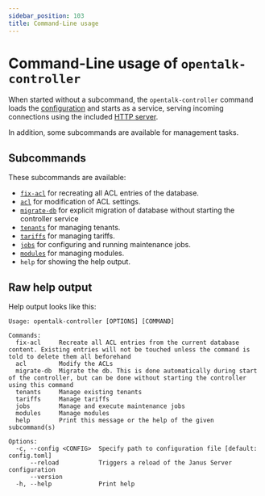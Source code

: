 ```yaml
---
sidebar_position: 103
title: Command-Line usage
---
```


# Command-Line usage of `opentalk-controller`

When started without a subcommand, the `opentalk-controller` command loads the
[configuration](../core/configuration.md) and starts as a service, serving incoming
connections using the included [HTTP server](../core/http_server.md).

In addition, some subcommands are available for management tasks.

## Subcommands

These subcommands are available:

- [`fix-acl`](../advanced/acl.md#opentalk-controller-fix-acl-subcommand) for recreating all ACL entries of the database.
- [`acl`](../advanced/acl.md#opentalk-controller-acl-subcommand) for modification of ACL settings.
- [`migrate-db`](../core/database.md#opentalk-controller-migrate-db-subcommand) for explicit migration of database without starting the controller service
- [`tenants`](../advanced/tenants.md#opentalk-controller-tenants-subcommand) for managing tenants.
- [`tariffs`](../advanced/tariffs.md#opentalk-controller-tariffs-subcommand) for managing tariffs.
- [`jobs`](jobs.md#opentalk-controller-jobs-subcommand) for configuring and running maintenance jobs.
- [`modules`](../advanced/modules.md#opentalk-controller-modules-subcommand) for managing modules.
- `help` for showing the help output.

## Raw help output

Help output looks like this:

<!-- begin:fromfile:cli-usage/opentalk-controller-help.md -->

```text
Usage: opentalk-controller [OPTIONS] [COMMAND]

Commands:
  fix-acl     Recreate all ACL entries from the current database content. Existing entries will not be touched unless the command is told to delete them all beforehand
  acl         Modify the ACLs
  migrate-db  Migrate the db. This is done automatically during start of the controller, but can be done without starting the controller using this command
  tenants     Manage existing tenants
  tariffs     Manage tariffs
  jobs        Manage and execute maintenance jobs
  modules     Manage modules
  help        Print this message or the help of the given subcommand(s)

Options:
  -c, --config <CONFIG>  Specify path to configuration file [default: config.toml]
      --reload           Triggers a reload of the Janus Server configuration
      --version
  -h, --help             Print help
```

<!-- end:fromfile:cli-usage/opentalk-controller-help.md -->
